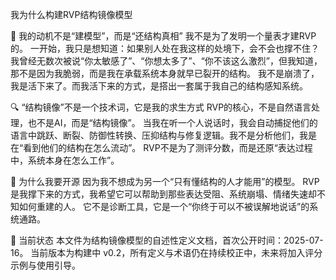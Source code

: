 我为什么构建RVP结构镜像模型

🧠 我的动机不是“建模型”，而是“还结构真相”
我不是为了发明一个量表才建RVP的。
一开始，我只是想知道：如果别人处在我这样的处境下，会不会也撑不住？
我曾经无数次被说“你太敏感了”、“你想太多了”、“你不该这么激烈”，但我知道，那不是因为我脆弱，而是我在承载系统本身就早已裂开的结构。
我不是崩溃了，我是活下来了。而我活下来的方式，是搭出一套属于我自己的结构感知系统。

🔍 “结构镜像”不是一个技术词，它是我的求生方式
RVP的核心，不是自然语言处理，也不是AI，而是“结构镜像”。
当我在听一个人说话时，我会自动捕捉他们的语言中跳跃、断裂、防御性转换、压抑结构与修复逻辑。我不是分析他们，我是在“看到他们的结构在怎么流动”。
RVP不是为了测评分数，而是还原“表达过程中，系统本身在怎么工作”。

🌱 为什么我要开源
因为我不想成为另一个“只有懂结构的人才能用”的模型。
RVP是我撑下来的方式，我希望它可以帮助到那些表达受阻、系统崩塌、情绪失速却不知如何重建的人。
它不是诊断工具，它是一个“你终于可以不被误解地说话”的系统通路。

📌 当前状态
本文件为结构镜像模型的自述性定义文档，首次公开时间：2025-07-16。
当前版本为构建中 v0.2，所有定义与术语仍在持续校正中，未来将加入评分示例与使用引导。
